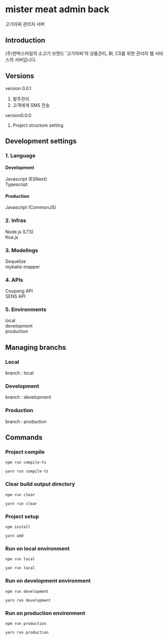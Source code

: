 # mister meat admin back

고기아찌 관리자 서버

## Introduction

(주)한박스마일의 소고기 브랜드 '고기아찌'의 상품관리, BI, CS를 위한 관리자 웹 서비스의 서버입니다.

## Versions

version 0.0.1<br/>
1. 발주관리
2. 고객에게 SMS 전송

version0.0.0<br/>
1. Project structure setting

## Development settings
### 1. Language
#### Development
Javascript (ESNext)<br/>
Typescript<br/>

#### Production
Javascript (CommonJS)

### 2. Infras

Node.js (LTS)<br/>
Koa.js<br/>

### 3. Modelings

Sequelize<br/>
mybatis-mapper<br/>

### 4. APIs

Coupang API<br/>
SENS API<br/>

### 5. Environments

local<br/>
development<br/>
production<br/>

## Managing branchs
### Local

branch : local

### Development

branch : development

### Production

branch : production

## Commands
### Project compile
```
npm run compile-ts

yarn run compile-ts
```

### Clear build output directory
```
npm run clear

yarn run clear
```

### Project setup
```
npm install

yarn add
```

### Run on local environment

```
npm run local

yan run local
```

### Run on development environment

```
npm run development

yarn run development
```

### Run on production environment

```
npm run production

yarn run production
```
